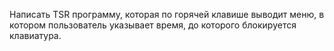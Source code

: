 Написать TSR программу, которая по горячей клавише выводит меню, в котором пользователь
указывает время, до которого блокируется клавиатура.
